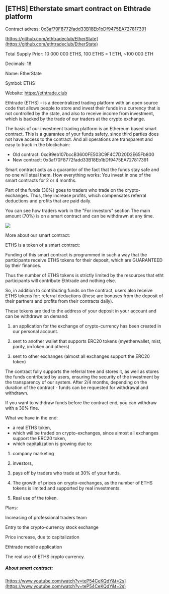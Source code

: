 ## [ETHS] Etherstate smart contract on Ethtrade platform

Contract adress: [0x3af70F8772fadd33B18Eb1bDf9475EA727817391](0x3af70F8772fadd33B18Eb1bDf9475EA727817391)

[https://github.com/ethtradeclub/EtherState](https://github.com/ethtradeclub/EtherState)

Total Supply Prior:  10 000 000 ETHS, 100 ETHS = 1 ETH, ~100 000 ETH 

Decimals: 18

Name: EtherState

Symbol: ETHS

Website: https://ethtrade.club

Ethtrade (ETHS) - is a decentralized trading platform with an open source code that allows people to store and invest their funds in a currency that is not controlled by the state, and also to receive income from investment, which is backed by the trade of our traders at the crypto exchange.

The basis of our investment trading platform is an Ethereum based smart contract. This is a guarantee of your funds safety, since third parties does not have access to the contract. And all operations are transparent and easy to track in the blockchain:

- Old contract: 0xc99eb107bccB3600FE503C9F4C7D20D2E65Fb800
- New contract: 0x3af70F8772fadd33B18Eb1bDf9475EA727817391

Smart contract acts as a guarantor of the fact that the funds stay safe and no one will steal them.
How everything works: You invest in one of the smart contracts for 2 or 4 months.

Part of the funds (30%) goes to traders who trade on the crypto-exchanges. Thus, they increase profits, which compensates referral deductions and profits that are paid daily.

You can see how traders work in the "For investors" section
The main amount (70%) is on a smart contract and can be withdrawn at any time.


![](https://i.imgur.com/ALS9xXv.png)


More about our smart contract:

ETHS is a token of a smart contract:

 Funding of this smart contract is programmed in such a way that the participants receive ETHS tokens for their deposit, which are GUARANTEED by their finances.

Thus the number of ETHS tokens is strictly limited by the resources that etht participants will contribute Ethtrade and nothing else.

So, in addition to contributing funds on the contract, users also receive ETHS tokens for: referral deductions (these are bonuses from the deposit of their partners and profits from their contracts daily).

These tokens are tied to the address of your deposit in your account and can be withdrawn on demand:

1) an application for the exchange of crypto-currency has been created in our personal account.

2) sent to another wallet that supports ERC20 tokens (myetherwallet, mist, parity, imToken and others)

3) sent to other exchanges (almost all exchanges support the ERC20 token)

The contract fully supports the referral tree and stores it, as well as stores the funds contributed by users, ensuring the security of the investment by the transparency of our system.
After 2/4 months, depending on the duration of the contract - funds can be requested for withdrawal and withdrawn.

If you want to withdraw funds before the contract end, you can withdraw with a 30% fine.

What we have in the end:

- a real ETHS token,
- which will be traded on crypto-exchanges, since almost all exchanges support the ERC20 token,
- which capitalization is growing due to:

1) company marketing 

2) investors,

3) pays off by traders who trade at 30% of your funds.

4) The growth of prices on crypto-exchanges, as the number of ETHS tokens is limited and supported by real investments.

5) Real use of the token.
 
Plans:

Increasing of professional traders team 

Entry to the crypto-currency stock exchange

Price increase, due to capitalization

Ethtrade mobile application

The real use of ETHS crypto currency.

##### About smart contract:

[https://www.youtube.com/watch?v=teP54CeKQdY&t=2s](https://www.youtube.com/watch?v=teP54CeKQdY&t=2s)